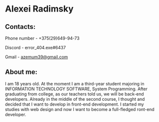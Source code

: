 # Alexei Radimsky

## Contacts:
Phone number - +375(29)649-94-73

Discord - error_404.exe#6437

Gmail - azemum39@gmail.com

## About me: 
I am 18 years old.
At the moment I am a third-year student majoring in INFORMATION TECHNOLOGY SOFTWARE, System Programming.
After graduating from college, as our teachers told us, we will be back-end developers.
Already in the middle of the second course, I thought and decided that I want to develop in front-end development.
I started my studies with web design and now I want to become a full-fledged ront-end developer.
